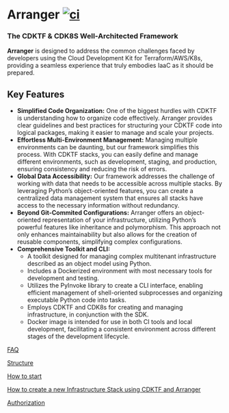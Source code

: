 # Arranger [![ci][ci-image]][ci-url]

[ci-image]: https://github.com/vsuzdaltsev/arranger/actions/workflows/build_tag_and_push_docker_image.yml/badge.svg?branch=main
[ci-url]: https://github.com/vsuzdaltsev/arranger/actions/workflows/build_tag_and_push_docker_image.yml

<h3>The CDKTF & CDK8S Well-Architected Framework</h3>

<p>
<strong>Arranger</strong> is designed to address the common challenges faced by developers using the Cloud Development Kit for Terraform/AWS/K8s, providing a seamless experience that truly embodies IaaC as it should be prepared.
</p>

<h2>Key Features</h2>

<ul>  
  <li><strong>Simplified Code Organization:</strong> One of the biggest hurdles with CDKTF is understanding how to organize code effectively. Arranger provides clear guidelines and best practices for structuring your CDKTF code into logical packages, making it easier to manage and scale your projects.</li>
  
  <li><strong>Effortless Multi-Environment Management:</strong> Managing multiple environments can be daunting, but our framework simplifies this process. With CDKTF stacks, you can easily define and manage different environments, such as development, staging, and production, ensuring consistency and reducing the risk of errors.</li>
  
  <li><strong>Global Data Accessibility:</strong> Our framework addresses the challenge of working with data that needs to be accessible across multiple stacks. By leveraging Python’s object-oriented features, you can create a centralized data management system that ensures all stacks have access to the necessary information without redundancy.</li>
  
  <li><strong>Beyond Git-Commited Configurations:</strong> Arranger offers an object-oriented representation of your infrastructure, utilizing Python’s powerful features like inheritance and polymorphism. This approach not only enhances maintainability but also allows for the creation of reusable components, simplifying complex configurations.</li>
  
<li><strong>Comprehensive Toolkit and CLI:</strong>
    <ul>
      <li>A toolkit designed for managing complex multitenant infrastructure described as an object model using Python.</li>
      <li>Includes a Dockerized environment with most necessary tools for development and testing.</li>
      <li>Utilizes the PyInvoke library to create a CLI interface, enabling efficient management of shell-oriented subprocesses and organizing executable Python code into tasks.</li>
      <li>Employs CDKTF and CDK8s for creating and managing infrastructure, in conjunction with the SDK.</li>
      <li>Docker image is intended for use in both CI tools and local development, facilitating a consistent environment across different stages of the development lifecycle.</li>
    </ul>
    </li>
</ul>


[FAQ](doc/arranger/FAQ.md)

[Structure](doc/arranger/STRUCTURE.md)

[How to start](doc/arranger/PREPARE_ENVIRONMENT.md)

[How to create a new Infrastructure Stack using CDKTF and Arranger](doc/arranger/HOW_TO_CREATE_A_NEW_STACK.md)

[Authorization](doc/arranger/AUTHORIZATION.md)
